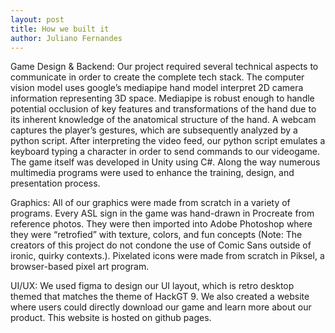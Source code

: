 ```yaml
---
layout: post
title: How we built it
author: Juliano Fernandes
---
```


<bold>Game Design & Backend:</bold> Our project required several technical aspects to communicate in order to create the complete tech stack. The computer vision model uses google’s mediapipe hand model interpret 2D camera information representing 3D space. Mediapipe is robust enough to handle potential occlusion of key features and transformations of the hand due to its inherent knowledge of the anatomical structure of the hand.
 A webcam captures the player’s gestures, which are subsequently analyzed by a python script. After interpreting the video feed, our python script emulates a keyboard typing a character in order to send commands to our videogame. The game itself was developed in Unity using C#. Along the way numerous multimedia programs were used to enhance the training, design, and presentation process. 

<bold>Graphics:</bold> All of our graphics were made from scratch in a variety of programs. Every ASL sign in the game was hand-drawn in Procreate from reference photos. They were then imported into Adobe Photoshop where they were “retrofied” with texture, colors, and fun concepts (Note: The creators of this project do not condone the use of Comic Sans outside of ironic, quirky contexts.). Pixelated icons were made from scratch in Piksel, a browser-based pixel art program.

<bold>UI/UX:</bold> We used figma to design our UI layout, which is retro desktop themed that matches the theme of HackGT 9. We also created a website where users could directly download our game and learn more about our product. This website is hosted on github pages.


